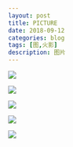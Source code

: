 ```yaml
---
layout: post
title: PICTURE
date: 2018-09-12
categories: blog
tags: [图,火影]
description: 图片
---
```


![](https://ss2.baidu.com/6ONYsjip0QIZ8tyhnq/it/u=3914165882,2324424428&fm=173&s=2C427222D81B07FD3FD4A9820100E0C3&w=640&h=640&img.JPEG)

![](http://t1.aixinxi.net/o_1cn12tlfnne1efq1g0d1kere7ea.jpg-j.jpg)

![](http://t1.aixinxi.net/o_1cn131uqdbbn113o3ikr9on3ra.jpg-j.jpg)

![](http://t1.aixinxi.net/o_1cn13352p1nm9kf93fn2571dsga.jpg-j.jpg)

![](http://t1.aixinxi.net/o_1cn1341dh1gs12dnqnu1u0u1jsaa.jpg-j.jpg)
